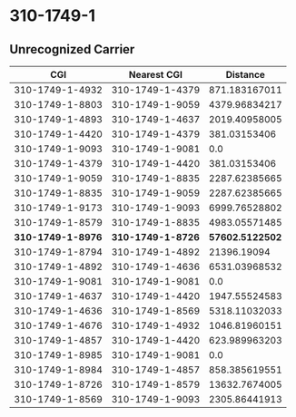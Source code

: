 # 310-1749-1
## Unrecognized Carrier


| CGI | Nearest CGI | Distance |
|-----|-------------|----------|
| 310-1749-1-4932 | 310-1749-1-4379 | 871.183167011 |
| 310-1749-1-8803 | 310-1749-1-9059 | 4379.96834217 |
| 310-1749-1-4893 | 310-1749-1-4637 | 2019.40958005 |
| 310-1749-1-4420 | 310-1749-1-4379 | 381.03153406 |
| 310-1749-1-9093 | 310-1749-1-9081 | 0.0 |
| 310-1749-1-4379 | 310-1749-1-4420 | 381.03153406 |
| 310-1749-1-9059 | 310-1749-1-8835 | 2287.62385665 |
| 310-1749-1-8835 | 310-1749-1-9059 | 2287.62385665 |
| 310-1749-1-9173 | 310-1749-1-9093 | 6999.76528802 |
| 310-1749-1-8579 | 310-1749-1-8835 | 4983.05571485 |
| **310-1749-1-8976** | **310-1749-1-8726** | **57602.5122502** |
| 310-1749-1-8794 | 310-1749-1-4892 | 21396.19094 |
| 310-1749-1-4892 | 310-1749-1-4636 | 6531.03968532 |
| 310-1749-1-9081 | 310-1749-1-9081 | 0.0 |
| 310-1749-1-4637 | 310-1749-1-4420 | 1947.55524583 |
| 310-1749-1-4636 | 310-1749-1-8569 | 5318.11032033 |
| 310-1749-1-4676 | 310-1749-1-4932 | 1046.81960151 |
| 310-1749-1-4857 | 310-1749-1-4420 | 623.989963203 |
| 310-1749-1-8985 | 310-1749-1-9081 | 0.0 |
| 310-1749-1-8984 | 310-1749-1-4857 | 858.385619551 |
| 310-1749-1-8726 | 310-1749-1-8579 | 13632.7674005 |
| 310-1749-1-8569 | 310-1749-1-9093 | 2305.86441913 |
